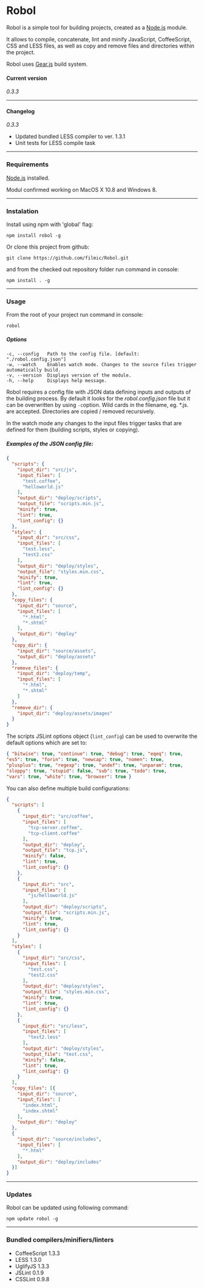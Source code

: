 # Robol
Robol is a simple tool for building projects, created as a [Node.js](http://nodejs.org) module.

It allows to compile, concatenate, lint and minify JavaScript, CoffeeScript, CSS and LESS files, as well as copy and remove files and directories within the project.

Robol uses [Gear.js](http://gearjs.org/) build system.


#### Current version
*0.3.3*


---
#### Changelog
*0.3.3*
- Updated bundled LESS compiler to ver. 1.3.1
- Unit tests for LESS compile task


---
### Requirements

[Node.js](http://nodejs.org) installed.

Modul confirmed working on MacOS X 10.8 and Windows 8.

---
### Instalation
Install using npm with 'global' flag:

	npm install robol -g

Or clone this project from github:

	git clone https://github.com/filmic/Robol.git

and from the checked out repository folder run command in console:

	npm install . -g

---
### Usage

From the root of your project run command in console:

	robol

##### Options

	-c, --config   Path to the config file. [default: "./robol.config.json"]
	-w, --watch    Enables watch mode. Changes to the source files trigger automatically build.
	-v, --version  Displays version of the module.
	-h, --help     Displays help message.

Robol requires a config file with JSON data defining inputs and outputs of the building process. By default it looks for the _robol.config.json_ file but it can be overwritten by using `-c`option.
Wild cards in the filename, eg. *.js. are accepted.
Directories are copied / removed recursively.

In the watch mode any changes to the input files trigger tasks that are defined for them (building scripts, styles or copying).

##### Examples of the JSON config file:

```json
{
  "scripts": {
    "input_dir": "src/js",
    "input_files": [
      "test.coffee",
      "helloworld.js"
    ],
    "output_dir": "deploy/scripts",
    "output_file": "scripts.min.js",
    "minify": true,
    "lint": true,
    "lint_config": {}
  },
  "styles": {
    "input_dir": "src/css",
    "input_files": [
      "test.less",
      "test2.css"
    ],
    "output_dir": "deploy/styles",
    "output_file": "styles.min.css",
    "minify": true,
    "lint": true,
    "lint_config": {}
  },
  "copy_files": {
    "input_dir": "source",
    "input_files": [
      "*.html",
      "*.shtml"
    ],
    "output_dir": "deploy"
  },
  "copy_dir": {
    "input_dir": "source/assets",
    "output_dir": "deploy/assets"
  },
  "remove_files": {
    "input_dir": "deploy/temp",
    "input_files": [
      "*.html",
      "*.shtml"
    ]
  },
  "remove_dir": {
    "input_dir": "deploy/assets/images"
  }
}
```

The scripts JSLint options object (`lint_config`) can be used to overwrite the default options which are set to:

```json
{ "bitwise": true, "continue": true, "debug": true, "eqeq": true,
"es5": true, "forin": true, "newcap": true, "nomen": true,
"plusplus": true, "regexp": true, "undef": true, "unparam": true,
"sloppy": true, "stupid": false, "sub": true, "todo": true,
"vars": true, "white": true, "browser": true }
```

You can also define multiple build configurations:

```json
{
  "scripts": [
    {
      "input_dir": "src/coffee",
      "input_files": [
        "tcp-server.coffee",
        "tcp-client.coffee"
      ],
      "output_dir": "deploy",
      "output_file": "tcp.js",
      "minify": false,
      "lint": true,
      "lint_config": {}
    },
    {
      "input_dir": "src",
      "input_files": [
        "js/helloworld.js"
      ],
      "output_dir": "deploy/scripts",
      "output_file": "scripts.min.js",
      "minify": true,
      "lint": true,
      "lint_config": {}
    }
  ],
  "styles": [
    {
      "input_dir": "src/css",
      "input_files": [
        "test.css",
        "test2.css"
      ],
      "output_dir": "deploy/styles",
      "output_file": "styles.min.css",
      "minify": true,
      "lint": true,
      "lint_config": {}
    },
    {
      "input_dir": "src/less",
      "input_files": [
        "test2.less"
      ],
      "output_dir": "deploy/styles",
      "output_file": "test.css",
      "minify": false,
      "lint": true,
      "lint_config": {}
    }
  ],
  "copy_files": [{
    "input_dir": "source",
    "input_files": [
      "index.html",
      "index.shtml"
    ],
    "output_dir": "deploy"
  },
  {
    "input_dir": "source/includes",
    "input_files": [
      "*.html"
    ],
    "output_dir": "deploy/includes"
  }]
}
```

---
### Updates
Robol can be updated using following command:

	npm update robol -g


---
### Bundled compilers/minifiers/linters
* CoffeeScript 1.3.3
* LESS 1.3.0
* UglifyJS 1.3.3
* JSLint 0.1.9
* CSSLint 0.9.8